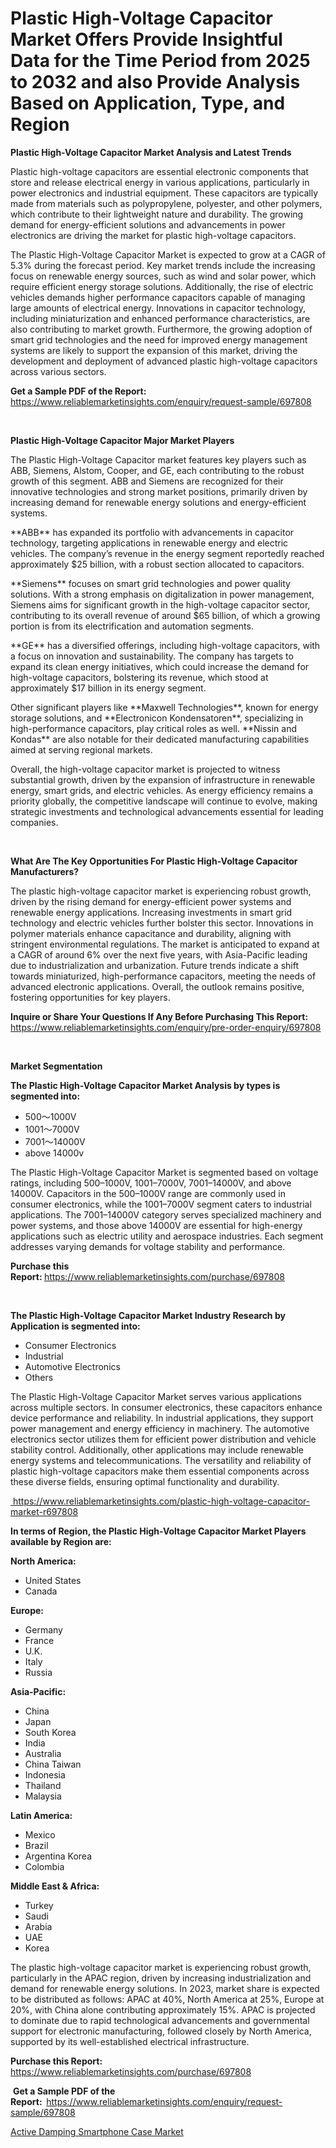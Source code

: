 <p><h1>Plastic High-Voltage Capacitor Market Offers Provide Insightful Data for the Time Period from 2025 to 2032 and also Provide Analysis Based on Application, Type, and Region</h1></p><p><strong>Plastic High-Voltage Capacitor Market Analysis and Latest Trends</strong></p>
<p><p>Plastic high-voltage capacitors are essential electronic components that store and release electrical energy in various applications, particularly in power electronics and industrial equipment. These capacitors are typically made from materials such as polypropylene, polyester, and other polymers, which contribute to their lightweight nature and durability. The growing demand for energy-efficient solutions and advancements in power electronics are driving the market for plastic high-voltage capacitors.</p><p>The Plastic High-Voltage Capacitor Market is expected to grow at a CAGR of 5.3% during the forecast period. Key market trends include the increasing focus on renewable energy sources, such as wind and solar power, which require efficient energy storage solutions. Additionally, the rise of electric vehicles demands higher performance capacitors capable of managing large amounts of electrical energy. Innovations in capacitor technology, including miniaturization and enhanced performance characteristics, are also contributing to market growth. Furthermore, the growing adoption of smart grid technologies and the need for improved energy management systems are likely to support the expansion of this market, driving the development and deployment of advanced plastic high-voltage capacitors across various sectors.</p></p>
<p><strong>Get a Sample PDF of the Report:&nbsp;</strong> <a href="https://www.reliablemarketinsights.com/enquiry/request-sample/697808?utm_campaign=2943&utm_medium=2&utm_source=Github&utm_content=ia&utm_term=23032025&utm_id=plastic-high-voltage-capacitor">https://www.reliablemarketinsights.com/enquiry/request-sample/697808</a></p>
<p>&nbsp;</p>
<p><strong>Plastic High-Voltage Capacitor Major Market Players</strong></p>
<p><p>The Plastic High-Voltage Capacitor market features key players such as ABB, Siemens, Alstom, Cooper, and GE, each contributing to the robust growth of this segment. ABB and Siemens are recognized for their innovative technologies and strong market positions, primarily driven by increasing demand for renewable energy solutions and energy-efficient systems.</p><p>**ABB** has expanded its portfolio with advancements in capacitor technology, targeting applications in renewable energy and electric vehicles. The company’s revenue in the energy segment reportedly reached approximately $25 billion, with a robust section allocated to capacitors.</p><p>**Siemens** focuses on smart grid technologies and power quality solutions. With a strong emphasis on digitalization in power management, Siemens aims for significant growth in the high-voltage capacitor sector, contributing to its overall revenue of around $65 billion, of which a growing portion is from its electrification and automation segments.</p><p>**GE** has a diversified offerings, including high-voltage capacitors, with a focus on innovation and sustainability. The company has targets to expand its clean energy initiatives, which could increase the demand for high-voltage capacitors, bolstering its revenue, which stood at approximately $17 billion in its energy segment.</p><p>Other significant players like **Maxwell Technologies**, known for energy storage solutions, and **Electronicon Kondensatoren**, specializing in high-performance capacitors, play critical roles as well. **Nissin and Kondas** are also notable for their dedicated manufacturing capabilities aimed at serving regional markets.</p><p>Overall, the high-voltage capacitor market is projected to witness substantial growth, driven by the expansion of infrastructure in renewable energy, smart grids, and electric vehicles. As energy efficiency remains a priority globally, the competitive landscape will continue to evolve, making strategic investments and technological advancements essential for leading companies.</p></p>
<p>&nbsp;</p>
<p><strong>What Are The Key Opportunities For Plastic High-Voltage Capacitor Manufacturers?</strong></p>
<p><p>The plastic high-voltage capacitor market is experiencing robust growth, driven by the rising demand for energy-efficient power systems and renewable energy applications. Increasing investments in smart grid technology and electric vehicles further bolster this sector. Innovations in polymer materials enhance capacitance and durability, aligning with stringent environmental regulations. The market is anticipated to expand at a CAGR of around 6% over the next five years, with Asia-Pacific leading due to industrialization and urbanization. Future trends indicate a shift towards miniaturized, high-performance capacitors, meeting the needs of advanced electronic applications. Overall, the outlook remains positive, fostering opportunities for key players.</p></p>
<p><strong>Inquire or Share Your Questions If Any Before Purchasing This Report:</strong> <a href="https://www.reliablemarketinsights.com/enquiry/pre-order-enquiry/697808?utm_campaign=2943&utm_medium=2&utm_source=Github&utm_content=ia&utm_term=23032025&utm_id=plastic-high-voltage-capacitor">https://www.reliablemarketinsights.com/enquiry/pre-order-enquiry/697808</a></p>
<p>&nbsp;</p>
<p><strong>Market Segmentation</strong></p>
<p><strong>The Plastic High-Voltage Capacitor Market Analysis by types is segmented into:</strong></p>
<p><ul><li>500～1000V</li><li>1001～7000V</li><li>7001～14000V</li><li>above 14000v</li></ul></p>
<p><p>The Plastic High-Voltage Capacitor Market is segmented based on voltage ratings, including 500–1000V, 1001–7000V, 7001–14000V, and above 14000V. Capacitors in the 500–1000V range are commonly used in consumer electronics, while the 1001–7000V segment caters to industrial applications. The 7001–14000V category serves specialized machinery and power systems, and those above 14000V are essential for high-energy applications such as electric utility and aerospace industries. Each segment addresses varying demands for voltage stability and performance.</p></p>
<p><strong>Purchase this Report:&nbsp;</strong><a href="https://www.reliablemarketinsights.com/purchase/697808?utm_campaign=2943&utm_medium=2&utm_source=Github&utm_content=ia&utm_term=23032025&utm_id=plastic-high-voltage-capacitor">https://www.reliablemarketinsights.com/purchase/697808</a></p>
<p>&nbsp;</p>
<p><strong>The Plastic High-Voltage Capacitor Market Industry Research by Application is segmented into:</strong></p>
<p><ul><li>Consumer Electronics</li><li>Industrial</li><li>Automotive Electronics</li><li>Others</li></ul></p>
<p><p>The Plastic High-Voltage Capacitor Market serves various applications across multiple sectors. In consumer electronics, these capacitors enhance device performance and reliability. In industrial applications, they support power management and energy efficiency in machinery. The automotive electronics sector utilizes them for efficient power distribution and vehicle stability control. Additionally, other applications may include renewable energy systems and telecommunications. The versatility and reliability of plastic high-voltage capacitors make them essential components across these diverse fields, ensuring optimal functionality and durability.</p></p>
<p><a href="https://www.reliablemarketinsights.com/plastic-high-voltage-capacitor-market-r697808?utm_campaign=2943&utm_medium=2&utm_source=Github&utm_content=ia&utm_term=23032025&utm_id=plastic-high-voltage-capacitor">&nbsp;https://www.reliablemarketinsights.com/plastic-high-voltage-capacitor-market-r697808</a></p>
<p><strong>In terms of Region, the Plastic High-Voltage Capacitor Market Players available by Region are:</strong></p>
<p>
    <p> <strong> North America: </strong>
        <ul>
            <li>United States</li>
            <li>Canada</li>
        </ul>
        </p> 
    <p> <strong> Europe: </strong>
        <ul>
            <li>Germany</li>
            <li>France</li>
            <li>U.K.</li>
            <li>Italy</li>
            <li>Russia</li>
        </ul>
        </p> 
    <p> <strong> Asia-Pacific: </strong>
        <ul>
            <li>China</li>
            <li>Japan</li>
            <li>South Korea</li>
            <li>India</li>
            <li>Australia</li>
            <li>China Taiwan</li>
            <li>Indonesia</li>
            <li>Thailand</li>
            <li>Malaysia</li>
        </ul>
        </p> 
    <p> <strong> Latin America: </strong>
        <ul>
            <li>Mexico</li>
            <li>Brazil</li>
            <li>Argentina Korea</li>
            <li>Colombia</li>
        </ul>
        </p> 
    <p> <strong> Middle East & Africa: </strong>
        <ul>
            <li>Turkey</li>
            <li>Saudi</li>
            <li>Arabia</li>
            <li>UAE</li>
            <li>Korea</li>
        </ul>
    </p>
    </p>
<p><p>The plastic high-voltage capacitor market is experiencing robust growth, particularly in the APAC region, driven by increasing industrialization and demand for renewable energy solutions. In 2023, market share is expected to be distributed as follows: APAC at 40%, North America at 25%, Europe at 20%, with China alone contributing approximately 15%. APAC is projected to dominate due to rapid technological advancements and governmental support for electronic manufacturing, followed closely by North America, supported by its well-established electrical infrastructure.</p></p>
<p><strong>Purchase this Report: </strong><a href="https://www.reliablemarketinsights.com/purchase/697808?utm_campaign=2943&utm_medium=2&utm_source=Github&utm_content=ia&utm_term=23032025&utm_id=plastic-high-voltage-capacitor">https://www.reliablemarketinsights.com/purchase/697808</a></p>
<p>&nbsp;<strong>Get a Sample PDF of the Report:&nbsp;&nbsp;</strong><a href="https://www.reliablemarketinsights.com/enquiry/request-sample/697808?utm_campaign=2943&utm_medium=2&utm_source=Github&utm_content=ia&utm_term=23032025&utm_id=plastic-high-voltage-capacitor">https://www.reliablemarketinsights.com/enquiry/request-sample/697808</a></p>
<p><strong></strong></p>
<p><p><a href="https://github.com/beroxiluwaya/Market-Research-Report-List-1/blob/main/active-damping-smartphone-case-market.md?utm_campaign=2943&utm_medium=2&utm_source=Github&utm_content=ia&utm_term=23032025&utm_id=plastic-high-voltage-capacitor">Active Damping Smartphone Case Market</a></p></p>